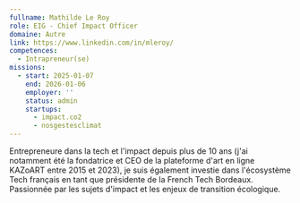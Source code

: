 ```yaml
---
fullname: Mathilde Le Roy
role: EIG - Chief Impact Officer
domaine: Autre
link: https://www.linkedin.com/in/mleroy/
competences:
  - Intrapreneur(se)
missions:
  - start: 2025-01-07
    end: 2026-01-06
    employer: ''
    status: admin
    startups:
      - impact.co2
      - nosgestesclimat
---
```

Entrepreneure dans la tech et l'impact depuis plus de 10 ans (j'ai notamment été la fondatrice et CEO de la plateforme d'art en ligne KAZoART entre 2015 et 2023), je suis également investie dans l'écosystème Tech français en tant que présidente de la French Tech Bordeaux. Passionnée par les sujets d'impact et les enjeux de transition écologique. 